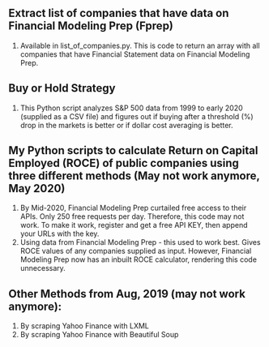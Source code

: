 ## Extract list of companies that have data on Financial Modeling Prep (Fprep)
1. Available in list_of_companies.py. This is code to return an array with all companies that have Financial Statement data on Financial Modeling Prep. 

## Buy or Hold Strategy
1. This Python script analyzes S&P 500 data from 1999 to early 2020 (supplied as a CSV file) and figures out if buying after a threshold (%) drop in the markets is better or if dollar cost averaging is better.

## My Python scripts to calculate Return on Capital Employed (ROCE) of public companies using three different methods (May not work anymore, May 2020)
1. By Mid-2020, Financial Modeling Prep curtailed free access to their APIs. Only 250 free requests per day. Therefore, this code may not work. To make it work, register and get a free API KEY, then append your URLs with the key. 
2. Using data from Financial Modeling Prep - this used to work best. Gives ROCE values of any companies supplied as input. However, Financial Modeling Prep now has an inbuilt ROCE calculator, rendering this code unnecessary. 

## Other Methods from Aug, 2019 (may not work anymore):
1. By scraping Yahoo Finance with LXML
2. By scraping Yahoo Finance with Beautiful Soup